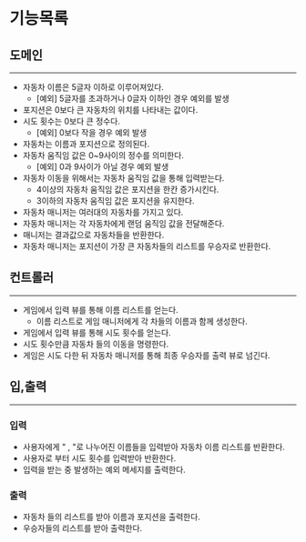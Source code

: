 # 기능목록

## 도메인

---

- 자동차 이름은 5글자 이하로 이루어져있다.
  - [예외] 5글자를 초과하거나 0글자 이하인 경우 예외를 발생
- 포지션은 0보다 큰 자동차의 위치를 나타내는 값이다.
- 시도 횟수는 0보다 큰 정수다.
  - [예외] 0보다 작을 경우 예외 발생
- 자동차는 이름과 포지션으로 정의된다.
- 자동차 움직임 값은 0~9사이의 정수를 의미한다.
  - [예외] 0과 9사이가 아닐 경우 예외 발생
- 자동차 이동을 위해서는 자동차 움직임 값을 통해 입력받는다.
  - 4이상의 자동차 움직임 값은 포지션을 한칸 증가시킨다.
  - 3이하의 자동차 움직임 값은 포지션을 유지한다.
- 자동차 매니저는 여러대의 자동차를 가지고 있다.
- 자동차 매니저는 각 자동차에게 랜덤 움직임 값을 전달해준다.
- 매니저는 결과값으로 자동차들을 반환한다.
- 자동차 매니저는 포지션이 가장 큰 자동차들의 리스트를 우승자로 반환한다.


## 컨트롤러

---

- 게임에서 입력 뷰를 통해 이름 리스트를 얻는다.
  - 이름 리스트로 게임 매니저에게 각 차들의 이름과 함께 생성한다.
- 게임에서 입력 뷰를 통해 시도 횟수를 얻는다.
- 시도 횟수만큼 자동차 들의 이동을 명령한다.
- 게임은 시도 다한 뒤 자동차 매니저를 통해 최종 우승자를 출력 뷰로 넘긴다.




## 입,출력

---

### 입력
- 사용자에게 " , "로 나누어진 이름들을 입력받아 자동차 이름 리스트를 반환한다.
- 사용자로 부터 시도 횟수를 입력받아 반환한다.
- 입력을 받는 중 발생하는 예외 메세지를 출력한다.

### 출력
- 자동차 들의 리스트를 받아 이름과 포지션을 출력한다.
- 우승자들의 리스트를 받아 출력한다.